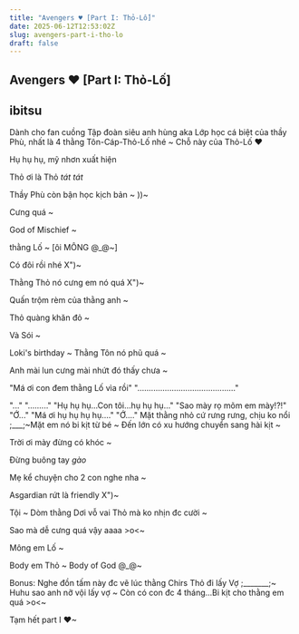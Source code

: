 ```yaml
---
title: "Avengers ♥ [Part I: Thỏ-Lố]"
date: 2025-06-12T12:53:02Z
slug: avengers-part-i-tho-lo
draft: false
---
```


## Avengers ♥ [Part I: Thỏ-Lố]

## ibitsu

Dành cho fan cuồng Tập đoàn siêu anh hùng aka Lớp học cá biệt của thầy Phù, nhất là 4 thằng Tôn-Cáp-Thỏ-Lố nhé ~
Chỗ này của Thỏ-Lố ♥

Hụ hụ hụ, mỹ nhơn xuất hiện 

Thỏ ơi là Thỏ *tát tát*

Thầy Phù còn bận học kịch bản ~
))~

Cưng quá ~

God of Mischief ~


thằng Lố ~ [ôi MÔNG @_@~]

Có đôi rồi nhé X")~

Thằng Thỏ nó cưng em nó quá X")~

Quấn trộm rèm của thằng anh ~

 
Thỏ quàng khăn đỏ ~

Và Sói ~

Loki's birthday ~ Thằng Tôn nó phũ quá ~

Anh mài lun cưng mài nhứt đó thấy chưa ~

"Má ơi con đem thằng Lố vìa rồi"
"..........................................."

"..."
"........."
"Hụ hụ hụ...Con tôi...hụ hụ hụ..."
"Sao mày rọ mõm em mày!?!"
"Ớ..."
"Má ơi hụ hụ hụ hụ...."
"Ớ...."
Mặt thằng nhỏ cứ rưng rưng, chịu ko nổi ;___;~Mặt em nó bi kịt từ bé ~
Đến lớn có xu hướng chuyển sang hài kịt ~

Trời ơi mày đừng có khóc ~

Đừng buông tay *gào*


Mẹ kể chuyện cho 2 con nghe nha ~

Asgardian rứt là friendly X")~



Tội ~ Dòm thằng Dơi vỗ vai Thỏ mà ko nhịn đc cười ~

Sao mà dễ cưng quá vậy aaaa >o<~





Mông em Lố ~

Body em Thỏ ~ Body of God @_@~

 

Bonus: Nghe đồn tấm này đc vẽ lúc thằng Chirs Thỏ đi lấy Vợ ;_______;~ Huhu sao anh nỡ vội lấy vợ ~ Còn có con đc 4 tháng...Bi kịt cho thằng em quá >o<~

 
Tạm hết part I ♥~